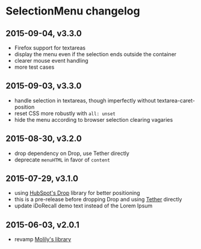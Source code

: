 # SelectionMenu changelog

## 2015-09-04, v3.3.0

* Firefox support for textareas
* display the menu even if the selection ends outside the container
* clearer mouse event handling
* more test cases


## 2015-09-03, v3.3.0

* handle selection in textareas, though imperfectly without textarea-caret-position
* reset CSS more robustly with `all: unset`
* hide the menu according to browser selection clearing vagaries


## 2015-08-30, v3.2.0

* drop dependency on Drop, use Tether directly
* deprecate `menuHTML` in favor of `content`


## 2015-07-29, v3.1.0

* using [HubSpot's Drop](http://github.hubspot.com/drop/) library for better positioning
* this is a pre-release before dropping Drop and using [Tether](http://github.hubspot.com/tether/) directly
* update iDoRecall demo text instead of the Lorem Ipsum


## 2015-06-03, v2.0.1

* revamp [Molily's library](https://github.com/molily/selectionmenu)

